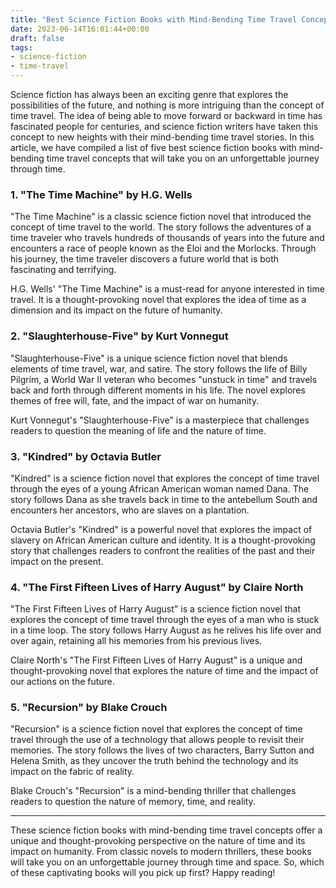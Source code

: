 ```yaml
---
title: "Best Science Fiction Books with Mind-Bending Time Travel Concepts"
date: 2023-06-14T16:01:44+00:00
draft: false
tags:
- science-fiction
- time-travel
---
```


Science fiction has always been an exciting genre that explores the possibilities of the future, and nothing is more intriguing than the concept of time travel. The idea of being able to move forward or backward in time has fascinated people for centuries, and science fiction writers have taken this concept to new heights with their mind-bending time travel stories. In this article, we have compiled a list of five best science fiction books with mind-bending time travel concepts that will take you on an unforgettable journey through time.

### 1. "The Time Machine" by H.G. Wells

"The Time Machine" is a classic science fiction novel that introduced the concept of time travel to the world. The story follows the adventures of a time traveler who travels hundreds of thousands of years into the future and encounters a race of people known as the Eloi and the Morlocks. Through his journey, the time traveler discovers a future world that is both fascinating and terrifying.

H.G. Wells' "The Time Machine" is a must-read for anyone interested in time travel. It is a thought-provoking novel that explores the idea of time as a dimension and its impact on the future of humanity.

### 2. "Slaughterhouse-Five" by Kurt Vonnegut

"Slaughterhouse-Five" is a unique science fiction novel that blends elements of time travel, war, and satire. The story follows the life of Billy Pilgrim, a World War II veteran who becomes "unstuck in time" and travels back and forth through different moments in his life. The novel explores themes of free will, fate, and the impact of war on humanity.

Kurt Vonnegut's "Slaughterhouse-Five" is a masterpiece that challenges readers to question the meaning of life and the nature of time.

### 3. "Kindred" by Octavia Butler

"Kindred" is a science fiction novel that explores the concept of time travel through the eyes of a young African American woman named Dana. The story follows Dana as she travels back in time to the antebellum South and encounters her ancestors, who are slaves on a plantation.

Octavia Butler's "Kindred" is a powerful novel that explores the impact of slavery on African American culture and identity. It is a thought-provoking story that challenges readers to confront the realities of the past and their impact on the present.

### 4. "The First Fifteen Lives of Harry August" by Claire North

"The First Fifteen Lives of Harry August" is a science fiction novel that explores the concept of time travel through the eyes of a man who is stuck in a time loop. The story follows Harry August as he relives his life over and over again, retaining all his memories from his previous lives.

Claire North's "The First Fifteen Lives of Harry August" is a unique and thought-provoking novel that explores the nature of time and the impact of our actions on the future.

### 5. "Recursion" by Blake Crouch

"Recursion" is a science fiction novel that explores the concept of time travel through the use of a technology that allows people to revisit their memories. The story follows the lives of two characters, Barry Sutton and Helena Smith, as they uncover the truth behind the technology and its impact on the fabric of reality.

Blake Crouch's "Recursion" is a mind-bending thriller that challenges readers to question the nature of memory, time, and reality.

---

These science fiction books with mind-bending time travel concepts offer a unique and thought-provoking perspective on the nature of time and its impact on humanity. From classic novels to modern thrillers, these books will take you on an unforgettable journey through time and space. So, which of these captivating books will you pick up first? Happy reading!